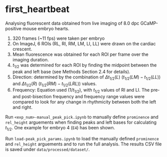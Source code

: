 # first_heartbeat

Analysing fluorescent data obtained from live imaging of 8.0 dpc GCaMP-positive mouse embryo hearts.
1. 320 frames (~11 fps) were taken per embryo
1. On ImageJ, 6 ROIs (RL, RI, RM, LM, LI, LL) were drawn on the cardiac crescent.
1. Mean fluorescence was obtained for each ROI per frame over the imaging duration.
1. $t_{1/2}$ was determined for each ROI by finding the midpoint between the peak and left base (see Methods Section 2.4 for details).
1. Direction: determined by the combination of $\Delta{t_{1/2}} (L)$ ($t_{1/2}(LM) - t_{1/2}(LL)$) and $\Delta{t_{1/2}} (R)$ ($t_{1/2}(RM) - t_{1/2}(LRL)$) values.
1. Frequency: Equation used ($1/t_{1/2}$), with $t_{1/2}$ values of RI and LI. The pre- and post-bisection frequency and frequency range values were compared to look for any change in rhythmicity between both the left and right.

Run `<exp_num>-manual_peak_pick.ipynb` to manually define `prominence` and `rel_height` arguements when finding peaks and left bases for calculating $t_{1/2}$. One example for embryo 4 (`E4`) has been shown.

Run `load-peak_pick_params.ipynb` to load the manually defined `prominence` and `rel_height` arguements and to run the full analysis. The results CSV file is saved under `data/processed/dataset/`.